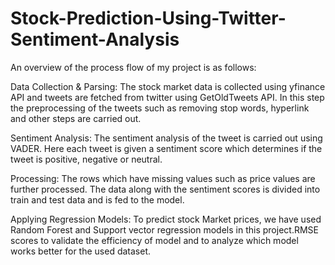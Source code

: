 # Stock-Prediction-Using-Twitter-Sentiment-Analysis
An overview of the process flow of my project is as follows:

Data Collection & Parsing: The stock market data is collected using yfinance API and tweets are fetched from twitter using GetOldTweets API. In this step the preprocessing of the tweets such as removing stop words, hyperlink and other steps are carried out.

Sentiment Analysis: The sentiment analysis of the tweet is carried out using VADER. Here each tweet is given a sentiment score which determines if the tweet is positive, negative or neutral.

Processing: The rows which have missing values such as price values are further processed. The data along with the sentiment scores is divided into train and test data and is fed to the model.

Applying Regression Models: To predict stock Market prices, we have used Random Forest and Support vector regression models in this project.RMSE scores to validate the efficiency of model and to analyze which model works better for the used dataset.
